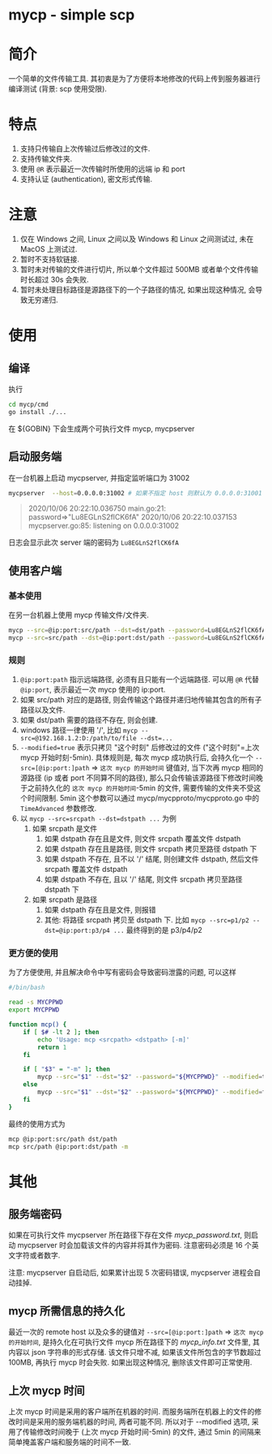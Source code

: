 # mycp - simple scp

# 简介
一个简单的文件传输工具. 其初衷是为了方便将本地修改的代码上传到服务器进行编译测试 (背景: scp 使用受限).

# 特点

1. 支持只传输自上次传输过后修改过的文件.
2. 支持传输文件夹.
3. 使用 `@R` 表示最近一次传输时所使用的远端 ip 和 port
4. 支持认证 (authentication), 密文形式传输.

# 注意

1. 仅在 Windows 之间, Linux 之间以及 Windows 和 Linux 之间测试过, 未在 MacOS 上测试过.
2. 暂时不支持软链接.
3. 暂时未对传输的文件进行切片, 所以单个文件超过 500MB 或者单个文件传输时长超过 30s 会失败.
4. 暂时未处理目标路径是源路径下的一个子路径的情况, 如果出现这种情况, 会导致无穷递归.

# 使用

## 编译

执行

``` bash
cd mycp/cmd
go install ./...
```

在 ${GOBIN} 下会生成两个可执行文件 mycp, mycpserver

## 启动服务端

在一台机器上启动 mycpserver, 并指定监听端口为 31002

``` bash
mycpserver  --host=0.0.0.0:31002 # 如果不指定 host 则默认为 0.0.0.0:31001
```

> 2020/10/06 20:22:10.036750 main.go:21: password=>"Lu8EGLnS2flCK6fA"
> 2020/10/06 20:22:10.037153 mycpserver.go:85: listening on 0.0.0.0:31002

日志会显示此次 server 端的密码为 `Lu8EGLnS2flCK6fA`

## 使用客户端

### 基本使用

在另一台机器上使用 mycp 传输文件/文件夹.

``` bash
mycp --src=@ip:port:src/path --dst=dst/path --password=Lu8EGLnS2flCK6fA --modified=false
mycp --src=src/path --dst=@ip:port:dst/path --password=Lu8EGLnS2flCK6fA --modified=true
```

### 规则

1. `@ip:port:path` 指示远端路径, 必须有且只能有一个远端路径. 可以用 `@R` 代替 `@ip:port`, 表示最近一次 mycp 使用的 ip:port.
2. 如果 src/path 对应的是路径, 则会传输这个路径并递归地传输其包含的所有子路径以及文件.
3. 如果 dst/path 需要的路径不存在, 则会创建.
4. windows 路径一律使用 '/', 比如 `mycp --src=@192.168.1.2:D:/path/to/file --dst=...`
5. `--modified=true` 表示只拷贝 "这个时刻" 后修改过的文件 ("这个时刻"=上次 mycp 开始时刻-5min). 具体规则是, 每次 mycp 成功执行后, 会持久化一个 `--src=[@ip:port:]path` => `这次 mycp 的开始时间` 键值对, 当下次再 mycp 相同的源路径 (ip 或者 port 不同算不同的路径), 那么只会传输该源路径下修改时间晚于之前持久化的 `这次 mycp 的开始时间`-5min 的文件, 需要传输的文件夹不受这个时间限制. 5min 这个参数可以通过 mycp/mycpproto/mycpproto.go 中的 `TimeAdvanced` 参数修改.
6. 以 `mycp --src=srcpath --dst=dstpath ...` 为例
   1. 如果 srcpath 是文件
      1. 如果 dstpath 存在且是文件, 则文件 srcpath 覆盖文件 dstpath
      2. 如果 dstpath 存在且是路径, 则文件 srcpath 拷贝至路径 dstpath 下
      3. 如果 dstpath 不存在, 且不以 '/' 结尾, 则创建文件 dstpath, 然后文件 srcpath 覆盖文件 dstpath
      4. 如果 dstpath 不存在, 且以 '/' 结尾, 则文件 srcpath 拷贝至路径 dstpath 下
   2. 如果 srcpath 是路径
      1. 如果 dstpath 存在且是文件, 则报错
      2. 其他: 将路径 srcpath 拷贝至 dstpath 下. 比如 `mycp --src=p1/p2 --dst=@ip:port:p3/p4 ...` 最终得到的是 p3/p4/p2

### 更方便的使用

为了方便使用, 并且解决命令中写有密码会导致密码泄露的问题, 可以这样

``` bash
#/bin/bash

read -s MYCPPWD
export MYCPPWD

function mcp() {
    if [ $# -lt 2 ]; then
        echo 'Usage: mcp <srcpath> <dstpath> [-m]'
        return 1
    fi

    if [ "$3" = "-m" ]; then
        mycp --src="$1" --dst="$2" --password="${MYCPPWD}" --modified=true
    else
        mycp --src="$1" --dst="$2" --password="${MYCPPWD}" --modified=false
    fi
}
```

最终的使用方式为

``` bash
mcp @ip:port:src/path dst/path
mcp src/path @ip:port:dst/path -m
```

# 其他

## 服务端密码

如果在可执行文件 mycpserver 所在路径下存在文件 *mycp_password.txt*, 则启动 mycpserver 时会加载该文件的内容并将其作为密码. 注意密码必须是 16 个英文字符或者数字.

注意: mycpserver 自启动后, 如果累计出现 5 次密码错误, mycpserver 进程会自动挂掉.

## mycp 所需信息的持久化

最近一次的 remote host 以及众多的键值对 `--src=[@ip:port:]path` => `这次 mycp 的开始时间`, 是持久化在可执行文件 mycp 所在路径下的 *mycp_info.txt* 文件里, 其内容以 json 字符串的形式存储. 该文件只增不减, 如果该文件所包含的字节数超过 100MB, 再执行 mycp 时会失败. 如果出现这种情况, 删除该文件即可正常使用.

## 上次 mycp 时间

上次 mycp 时间是采用的客户端所在机器的时间. 而服务端所在机器上的文件的修改时间是采用的服务端机器的时间, 两者可能不同. 所以对于 --modified 选项, 采用了传输修改时间晚于 (上次 mycp 开始时间-5min) 的文件, 通过 5min 的间隔来简单掩盖客户端和服务端的时间不一致.


